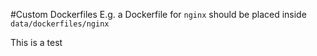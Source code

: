 #Custom Dockerfiles
E.g. a Dockerfile for `nginx` should be placed inside `data/dockerfiles/nginx`

This is a test
